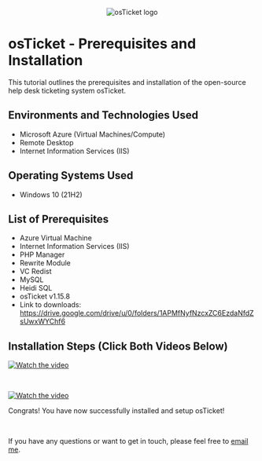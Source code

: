 

<p align="center">
<img src="https://i.imgur.com/Clzj7Xs.png" alt="osTicket logo"/>
</p>

<h1>osTicket - Prerequisites and Installation</h1>
This tutorial outlines the prerequisites and installation of the open-source help desk ticketing system osTicket.<br />



<h2>Environments and Technologies Used</h2>

- Microsoft Azure (Virtual Machines/Compute)
- Remote Desktop
- Internet Information Services (IIS)

<h2>Operating Systems Used </h2>

- Windows 10</b> (21H2)

<h2>List of Prerequisites</h2>

- Azure Virtual Machine
- Internet Information Services (IIS)
- PHP Manager
- Rewrite Module
- VC Redist
- MySQL
- Heidi SQL
- osTicket v1.15.8
- Link to downloads: https://drive.google.com/drive/u/0/folders/1APMfNyfNzcxZC6EzdaNfdZsUwxWYChf6


<h2>Installation Steps (Click Both Videos Below)</h2>

[![Watch the video](https://i.imgur.com/oVRIlRo.jpg)](https://youtu.be/vt5fpE0bzSY)

</p>
<br />

[![Watch the video](https://i.imgur.com/b88IYIV.png)](https://youtu.be/OcwVTdWO6nM)
  
  Congrats! You have now successfully installed and setup osTicket!
  
  <p align="center">
<br />
<p>If you have any questions or want to get in touch, please feel free to <a href="mailto:taylorramble@outlook.com">email me</a>.</p>


</p>

